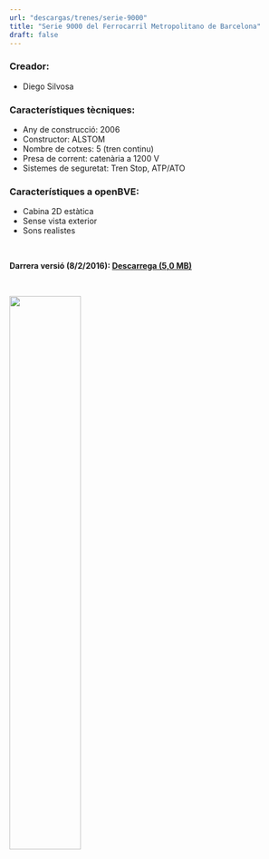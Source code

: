 ```yaml
---
url: "descargas/trenes/serie-9000"
title: "Serie 9000 del Ferrocarril Metropolitano de Barcelona"
draft: false
---
```

### Creador:

* Diego Silvosa

### Característiques tècniques:

* Any de construcció: 2006
* Constructor: ALSTOM
* Nombre de cotxes: 5 (tren continu)
* Presa de corrent: catenària a 1200 V
* Sistemes de seguretat: Tren Stop, ATP/ATO

### Característiques a openBVE:

* Cabina 2D estàtica
* Sense vista exterior
* Sons realistes

&nbsp;

**Darrera versió (8/2/2016): <a href="https://github.com/MarcRiera/FCMB-9000/releases/download/v1.0/FCMB_9000_v1.0.obp">Descarrega (5,0 MB)</a>**

&nbsp;

<a href="/images/trens/9000/2.png" target="_blank"><img style="width: 50%; margin-bottom: 1em;" src="/images/trens/9000/2.png" /></a>
